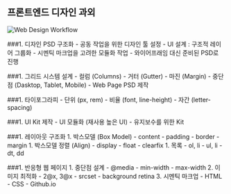 ## 프론트엔드 디자인 과외

![Web Design Workflow](http://www.fantasky.ch/img/uploads/2014/09/6_web_technology_trends_2013.jpg)

###1. 디자인 PSD 구조화
	- 공동 작업을 위한 디자인 툴 설정
	- UI 설계 : 구조적 레이어 그룹화
	- 시멘틱 마크업을 고려한 모듈화 작업
	- 와이어프래임 대신 준비된 PSD로 진행

###1. 그리드 시스템 설계
	- 컬럼 (Columns)
	- 거터 (Gutter)
	- 마진 (Margin)
	- 중단점 (Dasktop, Tablet, Mobile)
	- Web Page PSD 제작

###1. 타이포그라피
	- 단위 (px, rem)
	- 비율 (font, line-height)
	- 자간 (letter-spacing)

###1. UI Kit 제작
	- UI 모듈화 (재사용 높은 UI)
	- 유지보수를 위한 Kit

###1. 레이아웃 구조화
	1. 박스모델 (Box Model)
		- content
		- padding
		- border
		- margin
	1. 박스모델 정렬 (Align)
		- display
		- float
		- clearfix
	1. 목록
		- ol, li
		- ul, li
		- dt, dd

###1. 반응형 웹 페이지
	1. 중단점 설계
		- @media
		- min-width
		- max-width
	2. 이미지 최적화
		- 2@x, 3@x
		- srcset
		- background retina
	3. 시멘틱 마크업
		- HTML
		- CSS
		- Github.io


